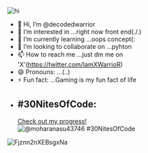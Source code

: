 ![hi](https://github.com/decodedwarrior/decodedwarrior/assets/146792820/b0a69ccd-dbde-4430-b2a8-31f1c9c1dee9)
- 👋 Hi, I’m @decodedwarrior
- 👀 I’m interested in ...right now front end(./.)
- 🌱 I’m currently learning ...oops concept(:
- 💞️ I’m looking to collaborate on ...pyhton
- 📫 How to reach me ...just dm me on 'X'(https://twitter.com/IamXWarrioR)
- 😄 Pronouns: ...(..)
- ⚡ Fun fact: ...Gaming is my fun fact of life
- ## #30NitesOfCode:
  [Check out my progress!](https://www.codedex.io/@moharanasu43746/30-nites-of-code)  
  ![@moharanasu43746 #30NitesOfCode](https://www.codedex.io/api/petStatus?user=moharanasu43746)

<!---
decodedwarrior/decodedwarrior is a ✨ special ✨ repository because its `README.md` (this file) appears on your GitHub profile.
You can click the Preview link to take a look at your changes.
--->

![Fjznn2nXEBsgxNa](https://github.com/decodedwarrior/decodedwarrior/assets/146792820/161e3c63-5481-4e0f-813d-3c2a90354eb5)
